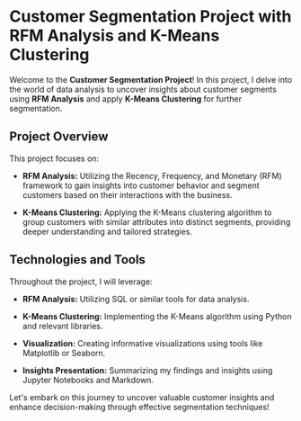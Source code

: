 # Customer Segmentation Project with RFM Analysis and K-Means Clustering

Welcome to the **Customer Segmentation Project**! In this project, I delve into the world of data analysis to uncover insights about customer segments using **RFM Analysis** and apply **K-Means Clustering** for further segmentation.

## Project Overview

This project focuses on:

- **RFM Analysis:** Utilizing the Recency, Frequency, and Monetary (RFM) framework to gain insights into customer behavior and segment customers based on their interactions with the business.

- **K-Means Clustering:** Applying the K-Means clustering algorithm to group customers with similar attributes into distinct segments, providing deeper understanding and tailored strategies.

## Technologies and Tools

Throughout the project, I will leverage:

- **RFM Analysis:** Utilizing SQL or similar tools for data analysis.

- **K-Means Clustering:** Implementing the K-Means algorithm using Python and relevant libraries.

- **Visualization:** Creating informative visualizations using tools like Matplotlib or Seaborn.

- **Insights Presentation:** Summarizing my findings and insights using Jupyter Notebooks and Markdown.

Let's embark on this journey to uncover valuable customer insights and enhance decision-making through effective segmentation techniques!
